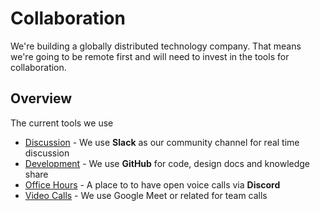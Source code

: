 # Collaboration

We're building a globally distributed technology company. That means we're going to be remote first 
and will need to invest in the tools for collaboration.

## Overview

The current tools we use

- [Discussion](https://slack.m3o.com) - We use **Slack** as our community channel for real time discussion
- [Development](https://github.com/micro/development) - We use **GitHub** for code, design docs and knowledge share
- [Office Hours](https://discord.gg/hbmJEct) - A place to to have open voice calls via **Discord**
- [Video Calls](https://meet.google.com) - We use Google Meet or related for team calls
